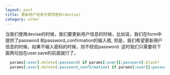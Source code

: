 ```yaml
---
layout: post
title: 更新用户信息不提供密码(devise)
category: other
---
```


当我们使用devise的时候，我们要更新用户信息的时候，比如说，我们在form中提供了password 和password_confirmation的输入框,
但是，我们希望更新用户信息的时候，如果不输入密码的时候，则不校验password.
这时我们只需要将下面两句加在user.save的前面就行了。

```ruby
  params[:user].delete(:password) if params[:user][:password].blank?
  params[:user].delete(:password_confirmation) if params[:user][:password_confirmation].blank? && params[:user][:password].blank?
```


